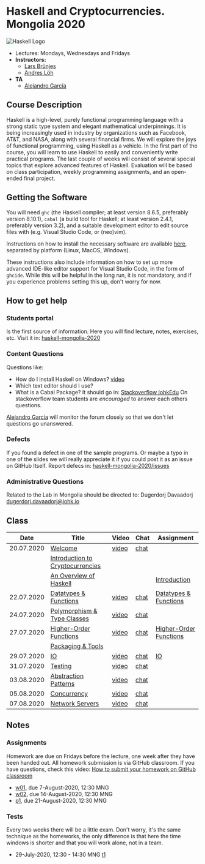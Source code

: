 # Haskell and Cryptocurrencies. Mongolia 2020

![Haskell Logo](https://upload.wikimedia.org/wikipedia/commons/1/1c/Haskell-Logo.svg)

- Lectures: Mondays, Wednesdays and Fridays
- **Instructors:**
  - [Lars Brünjes](https://iohk.io/en/team/lars-brunjes)
  - [Andres Löh](http://www.well-typed.com/people/andres/)
- **TA**
  - [Alejandro García](https://iohk.io/en/team/alejandro-garcia)

## Course Description

Haskell is a high-level, purely functional programming language with a
strong static type system and elegant mathematical underpinnings. It is
being increasingly used in industry by organizations such as Facebook,
AT\&T, and NASA, along with several financial firms. We will explore the
joys of functional programming, using Haskell as a vehicle. In the first
part of the course, you will learn to use Haskell to easily and
conveniently write practical programs. The last couple of weeks will
consist of several special topics that explore advanced features of
Haskell. Evaluation will be based on class participation, weekly
programming assignments, and an open-ended final project.

## Getting the Software

You will need `ghc` (the Haskell compiler; at least version 8.6.5, preferably
version 8.10.1), `cabal` (a build tool for Haskell; at least version 2.4.1,
preferably version 3.2), and a suitable development editor to edit source files
with (e.g. Visual Studio Code, or (neo)vim).

Instructions on how to install the necessary software are available [here](https://github.com/zfoh/haskell-simple-install/blob/master/README.md),
separated by platform (Linux, MacOS, Windows).

These instructions also include information on how to set up more advanced IDE-like
editor support for Visual Studio Code, in the form of `ghcide`. While this will be
helpful in the long run, it is not mandatory, and if you experience problems setting
this up, don't worry for now.

## How to get help

### Students portal

Is the first source of information. Here you will find
lecture, notes, exercises, etc.
Visit it in: [haskell-mongolia-2020](https://github.com/iohkedu/haskell-mongolia-2020)

### Content Questions

Questions like:

- How do I install Haskell on Windows? [video](https://drive.google.com/file/d/1vxSk3Qeb_SyCNuwvs6jpQRmM2BNrVRro/view?usp=sharing)
- Which text editor should I use?
- What is a Cabal Package?
  It should go in: [Stackoverflow IohkEdu](https://stackoverflow.com/c/iohkedu/questions)
  On stackoverflow team students are _encouraged_ to answer each others questions.

[Alejandro Garcia](alejandro.garcia@iohk.io) will monitor the forum closely
so that we don't let questions go unanswered.

### Defects

If you found a defect in one of the sample programs.
Or maybe a typo in one of the slides we will really appreciate it
if you could post it as an issue on GitHub Itself.
Report defecs in: [haskell-mongolia-2020/issues](https://github.com/iohkedu/haskell-mongolia-2020/issues)

### Administrative Questions

Related to the Lab in Mongolia should be directed to:
Dugerdorj Davaadorj <dugerdorj.davaadorj@iohk.io>

## Class

| Date       | Title                                 | Video       | Chat       | Assignment                   |
| ---------- | ------------------------------------- | ----------- | ---------- | ---------------------------- |
| 20.07.2020 | [Welcome][1]                          | [video][1]  | [chat][2]  |                              |
|            | [Introduction to Cryptocurrencies][4] |             |            |                              |
|            | [An Overview of Haskell][5]           |             |            | [Introduction][6]            |
| 22.07.2020 | [Datatypes & Functions][7]            | [video][8]  | [chat][9]  | [Datatypes & Functions][10]  |
| 24.07.2020 | [Polymorphism & Type Classes][11]     | [video][12] | [chat][13] |                              |
| 27.07.2020 | [Higher-Order Functions][14]          | [video][15] | [chat][16] | [Higher-Order Functions][17] |
|            | [Packaging & Tools][18]               |             |            |                              |
| 29.07.2020 | [IO][19]                              | [video][20] | [chat][21] | [IO][22]                     |
| 31.07.2020 | [Testing][23]                         | [video][24] | [chat][25] |                              |
| 03.08.2020 | [Abstraction Patterns][26]            | [video][27] | [chat][28] |                              |
| 05.08.2020 | [Concurrency][29]                     | [video][30] | [chat][31] |                              |
| 07.08.2020 | [Network Servers][32]                 | [video][33] | [chat][34] |                              |

[1]:   ../lectures/00-welcome.pdf
[2]:   https://drive.google.com/file/d/1u0xNcuoi9cLTFMenfEbNRXqe0S5sI-nj/view?usp=sharing
[3]:   https://drive.google.com/file/d/1OVoowel76o5tedNLYxxCyPN6qopGD6wK/view?usp=sharing
[4]:   ../lectures/01-intro-cryptocurrencies.pdf
[5]:   ../lectures/02-overview-haskell.pdf
[6]:   https://classroom.github.com/a/ZFu9YQF5
[7]:  ../lectures/03-datatypes-functions.pdf
[8]:   https://drive.google.com/file/d/127LklblBCX-2VsHKy3cHWeXWyhFr5lma/view?usp=sharing
[9]:   https://drive.google.com/file/d/127LklblBCX-2VsHKy3cHWeXWyhFr5lma/view?usp=sharing
[10]:  https://classroom.github.com/a/YjmNAnkP
[11]:  ../lectures/04-polymorphism-type-classes.pdf
[12]:  https://drive.google.com/file/d/11MVm_fiqpaEFavEOSXKQ6zBuSRRp5MCE/view?usp=sharing
[13]:  https://drive.google.com/file/d/1E3fRkTX5-NhUHP1YFC01Dtt2s8AYCrjL/view?usp=sharing
[14]:  ../lectures/05-higher-order-functions.pdf
[15]:  https://drive.google.com/file/d/1CzKVzIwuNVvtbZk30VOKaEb2paCxAD_r/view?usp=sharing
[16]:  https://drive.google.com/file/d/1KaWzbrCgNBXL9gUGsgYO198orrHhYtUN/view?usp=sharing
[17]:  https://classroom.github.com/a/8_VyrI5G
[18]:  ../lectures/06-packaging-and-tools.pdf
[19]:  ../lectures/07-io.pdf
[20]:  https://drive.google.com/file/d/1WuTl_Z_xvmZJv0AD0vlQYs63ja68gFfz/view?usp=sharing
[21]:  https://drive.google.com/file/d/11H2lVjCV60GXJVSt3zl5XX66QXDGHIhc/view?usp=sharing
[22]:  https://classroom.github.com/a/_eDITQUZ
[23]:  ../lectures/08-testing.pdf
[24]:  https://drive.google.com/file/d/1UXqmBjNMPuJxHbsAMTDnihdnw6IZRt73/view?usp=sharing
[25]:  https://drive.google.com/file/d/1ueiGfD0fjbLJh6nHcg33Rtb_zLAZsRyV/view?usp=sharing
[26]:  ../lectures/09-abstraction-patterns.pdf
[27]:  https://drive.google.com/file/d/1pfgRzEeioNNWM__AvQ_FPczdy08-ON0W/view?usp=sharing
[28]:  https://drive.google.com/file/d/1NS35BfBXdpFv1MSW6sP1lWPOMEqafeUr/view?usp=sharing
[29]:  ../lectures/10-concurrency.pdf
[30]:  https://drive.google.com/file/d/1r36dUeCLBZdU69CoM-OFIggicXVMEcwk/view?usp=sharing
[31]:  https://drive.google.com/file/d/1tj4964piFXiNVhFvAhJEt8VmksFKH7VR/view?usp=sharing
[32]:  ../lectures/11-servers.pdf
[33]:  https://drive.google.com/file/d/127LklblBCX-2VsHKy3cHWeXWyhFr5lma/view?usp=sharing
[34]:  https://drive.google.com/file/d/1didVeqSJ9Z_UeX-mCvV8RS4FYsFQTRQu/view?usp=sharing

## Notes

### Assignments

Homework are due on Fridays before the lecture, one week after they have been handed out.
All homework submission is via GitHub classroom.
If you have questions, check this video:
[How to submit your homework on GitHub classroom](https://youtu.be/MSe8xIEiulc)

- [w01](https://classroom.github.com/g/GZPFmDbA), due 7-August-2020, 12:30 MNG
- [w02](https://classroom.github.com/g/ZSww0ngM), due 14-August-2020, 12:30 MNG
- [p1](https://classroom.github.com/g/pQ5wHPtj), due 21-August-2020, 12:30 MNG

### Tests

Every two weeks there will be a little exam.
Don't worry, it's the same technique as the homeworks,
the only difference is that here the time windows is shorter and
that you will work alone, not in a team.

- 29-July-2020, 12:30 - 14:30 MNG [t1](https://classroom.github.com/a/C4Juj31P)
